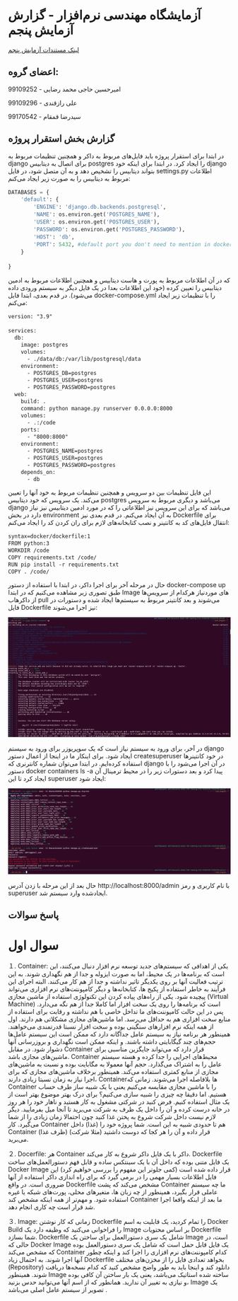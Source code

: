 # آزمایشگاه مهندسی نرم‌افزار - گزارش آزمایش پنجم
[لینک مستندات آزمایش پنجم](https://github.com/ssc-public/Software-Engineering-Lab/blob/main/courseworks/experiments/docker-v2.md)

## اعضای گروه:

امیرحسین حاجی محمد رضایی - 99109252

علی رازقندی - 99109296

سید‌رضا قمقام - 99170542

## گزارش بخش استقرار پروژه
در ابتدا برای استقرار پروژه باید فایل‌های مربوط به داکر و همچنین تنظیمات مربوط به django برای اتصال به دیتابیس postgres را ایجاد کرد. در ابتدا برای اینکه خود django بتواند دیتابیس را تشخیص دهد و به آن متصل شود، در فایل settings.py اطلاعات مربوط به دیتابیس را به صورت زیر ایجاد می‌کنم:

```python
DATABASES = {
	'default': {
		'ENGINE': 'django.db.backends.postgresql',
		'NAME': os.environ.get('POSTGRES_NAME'),
		'USER': os.environ.get('POSTGRES_USER'),
		'PASSWORD': os.environ.get('POSTGRES_PASSWORD'),
		'HOST': 'db',
		'PORT': 5432, #default port you don't need to mention in docker-compose
	}

}

```

که در آن اطلاعات مربوط به پورت و هاست دیتابیس و همچنین اطلاعات مربوط به ادمین دیتابیس را تعیین کرده (خود این اطلاعات بعدا در یک فایل دیگر به سیستم ورودی داده می‌شود). در قدم بعدی، ابتدا فایل docker-compose.yml را با تنظیمات زیر ایجاد می‌کنم:
```
version: "3.9"
   
services:
  db:
    image: postgres
    volumes:
      - ./data/db:/var/lib/postgresql/data
    environment:
      - POSTGRES_DB=postgres
      - POSTGRES_USER=postgres
      - POSTGRES_PASSWORD=postgres
  web:
    build: .
    command: python manage.py runserver 0.0.0.0:8000
    volumes:
      - .:/code
    ports:
      - "8000:8000"
    environment:
      - POSTGRES_NAME=postgres
      - POSTGRES_USER=postgres
      - POSTGRES_PASSWORD=postgres
    depends_on:
      - db
```

این فایل تنظیمات بین دو سرویس و همچنین تنظیمات مربوط به خود آنها را تعیین می‌کند. یک سرویس که خود دیتابیس postgres می‌باشد و دیگری مربوط به سرویس django می‌باشد که برای این سرویس نیز اطلاعاتی را که در مورد ادمین دیتابیس نیز نیاز دارد در بخش environment به آن ایجاد می‌کنم. در قدم بعدی نیز Dockerfile برای انتقال فایل‌های کد به کانتینر و نصب کتابخانه‌های لازم برای ران کردن کد را ایجاد می‌کنم:

```
syntax=docker/dockerfile:1
FROM python:3
WORKDIR /code
COPY requirements.txt /code/
RUN pip install -r requirements.txt
COPY . /code/
```

حال در مرحله آخر برای اجرا داکر، در ابتدا با استفاده از دستور docker-compose up طبق تصوری زیر مشاهده می‌کنیم که در ابتدا Image های مورد‌نیاز هرکدام از سرویس‌ها از داکرهاب pull می‌شوند و بعد کانتینر مربوط به سیستم‌ها ایجاد شده و دستورات در فایل Dockerfile نیز اجرا می‌شوند:

![](https://github.com/amir-haji/SE_Lab_exp_5/blob/main/screenshots/1.png)

در آخر، برای ورود به سیستم نیاز است که یک سوپریوزر برای ورود به سیستم django ایجاد شود. برای اینکار ما در اینجا از اعمال دستور createsuperuser در خود کانتینر‌ها استفاده کرده‌ایم. در ابتدا می‌توان شماره کانترنری که django در آن اجرا می‌شود را با دستور docker containers ls -a پیدا کرد و بعد دستورات زیر را در محیط ترمینال آن ایجاد کرد تا این superuser ایجاد شود:

![](https://github.com/amir-haji/SE_Lab_exp_5/blob/main/screenshots/2.png)

حال بعد از این مرحله با زدن آدرس http://localhost:8000/admin با نام کاربری و رمز superuser ایجاد‌شده وارد سیستم شد.


## پاسخ سوالات

# سوال اول


１.	Container: 
یکی از اهدافی که سیستم‌های جدید توسعه نرم افزار دنبال می‌کنند، این است که برنامه‌ها در یک محیط، اما به صورت ایزوله و جدا از هم نگهداری شوند. به این ترتیب فعالیت آنها بر روی یکدیگر تاثیر نداشته و جدا از هم کار می‌کنند. البته اجرای این فرآیند به خاطر استفاده از پکیج ها، کتابخانه‌ها و دیگر کامپونتت‌های نرم افزاری می‌تواند پیچیده شود.
یکی از راه‌های پیاده کردن این تکنولوژی استفاده از ماشین مجازی (Virtual Machine) است که برنامه‌ها را روی یک سخت افزار اما کاملا جدا از هم نگه می‌دارد. پس در این حالت کامپوننت‌های ما تداخل خاصی با هم نداشته و رقابت برای استفاده از منابع سخت افزاری هم به حداقل می‌رسد. اما ماشین‌های مجازی مشکلاتی هم دارند. اول از همه اینکه نرم افزارهای سنگینی بوده و سخت افزار نسبتا قدرتمندی می‌خواهند. همینطور هر برنامه نیاز به سیستم عامل جداگانه دارد که ممکن است این سیستم عامل‌ها حجم‌های چند گیگابایتی داشته باشند. و اینکه ممکن است نگهداری و بروزرسانی آنها دشوار شود.
در مقابل Container قرار دارد که می‌تواند جایگزین مناسبی برای ماشین‌های مجازی باشد. Container محیط‌های اجرایی را جدا کرده و هسته سیستم عامل را به اشتراک می‌گذارد. حجم آنها معمولا به مگابایت بوده و نسبت به ماشین‌های مجازی از منابع کمتری استفاده می‌کند. همینطور برخلاف ماشین‌های مجازی که برای اجرا نیاز به زمان نسبتا زیادی دارند، Containerها بلافاصله اجرا می‌شوند.
زمانی که Container را با ماشین مجازی مقایسه می‌کنیم یعنی با یک شبیه ساز طرف حساب هستیم. اما دقیقا چه چیزی را شبیه سازی می‌کنیم؟ برای درک بهتر موضوع بهتر است از یک مثال استفاده کنیم. فرض کنید در شرکتی مشغول به کار هستید و ناهار خود را هر روز در خانه درست کرده و آن را داخل یک ظرف به شرکت می‌برید تا آنجا میل بفرمایید. دیگر لازم نیست داخل شرکت شروع به پختن غذا کنید چون احتمالا زمان زیادی را از شما می‌گیرد. کار Container هم تا حدودی شبیه به این است. شما پروژه خود را (غذا) داخل Container (ظرف غذا) قرار داده و آن را هر کجا که دوست داشتید (مثلا شرکت) می‌برید.



２.	Docerfile:
هر Container داکر با یک فایل داکر شروع به کار می‌کند. Dockerfile یک فایل متنی بوده که داخل آن با یک سینتکس ساده و قابل فهم دستورالعمل‌های ساخت Docker Image قرار داده شده است (کمی جلوتر این مفهوم را بررسی خواهیم  کرد) این فایل اطلاعات بسیار مهمی را در برمی گیرد که برای راه اندازی داکر استفاده از آنها ضروری است. در واقع Dockerfile مشخص می‌کند که پشت Container ما چه سیستم عاملی قرار بگیرد، همینطور از چه زبان ها، متغیرهای محلی، پورت‌های شبکه یا غیره استفاده شود. و مهم‌تر از همه اینکه مشخص کند Container ما بعد از اینکه واقعا اجرا شد قرار است چه کاری انجام دهد.


３.	Image:
زمانی که کار نوشتن Dockerfile را تمام کردید، یک قابلیت به اسم Docker Build را فراخوانی می‌کنید که وظیفه دارد یک Image بر اساس محتویات Dockerfile شما بسازد. Dockerfile شامل یک سری دستورالعمل برای ساختن یک Image است، در حالی که Docker Image یک فایل قابل حمل است که شامل یک سری دستورالعمل بوده که مشخص می‌کند Container کدام کامپوننت‌های نرم افزاری را اجرا کند و اینکه چطور آنها اجرا شوند. به احتمال زیاد Dockerfile بخواهد تعدادی فایل را از مخزن‌های مختلف (Repository) دانلود کند و اینجا باید به طور واضح مشخص کنید که کدام نسخه‌ها دریافت شوند. همینطور Image ساخته شده استاتیک می‌باشد، یعنی یک بار ساختن آن کافی بوده و نیازی به تغییر آن ندارید. همانطور که از اسم آنها می‌توانید حدس بزنید، Image یک تصویر از سیستم عامل اصلی می‌باشد
.


